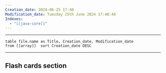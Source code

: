 ```yaml
---
Creation_date: 2024-06-25 17:48
Modification_date: Tuesday 25th June 2024 17:48:44
Indexes:
  - "[[java-core]]"
---
```


----

```dataview
table file.name as Title, Creation_date, Modification_date
from [[array]]  sort Creation_date DESC
```


















---
## Flash cards section
